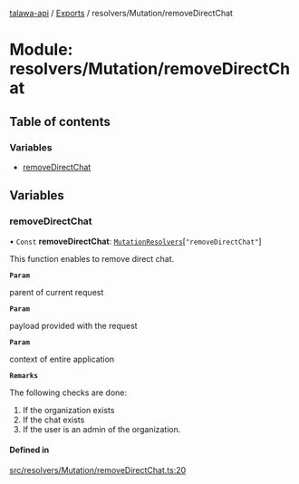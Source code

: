 [talawa-api](../README.md) / [Exports](../modules.md) / resolvers/Mutation/removeDirectChat

# Module: resolvers/Mutation/removeDirectChat

## Table of contents

### Variables

- [removeDirectChat](resolvers_Mutation_removeDirectChat.md#removedirectchat)

## Variables

### removeDirectChat

• `Const` **removeDirectChat**: [`MutationResolvers`](types_generatedGraphQLTypes.md#mutationresolvers)[``"removeDirectChat"``]

This function enables to remove direct chat.

**`Param`**

parent of current request

**`Param`**

payload provided with the request

**`Param`**

context of entire application

**`Remarks`**

The following checks are done:
1. If the organization exists
2. If the chat exists
3. If the user is an admin of the organization.

#### Defined in

[src/resolvers/Mutation/removeDirectChat.ts:20](https://github.com/Nitya-Pasrija/talawa-api/blob/faae1c9/src/resolvers/Mutation/removeDirectChat.ts#L20)
